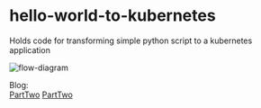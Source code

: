 # hello-world-to-kubernetes
Holds code for transforming simple python script to a kubernetes application

![flow-diagram](https://github.com/guptaachin/hello-world-to-kubernetes/assets/22019268/b95dfdb3-c49a-48e9-b72c-62b56a54d4c8)

Blog:  
[PartTwo](https://guptaachin.hashnode.dev/print-hello-world-to-docker)
[PartTwo](https://guptaachin.hashnode.dev/hello-world-docker-to-kubernetes-a-step-by-step-guide)
